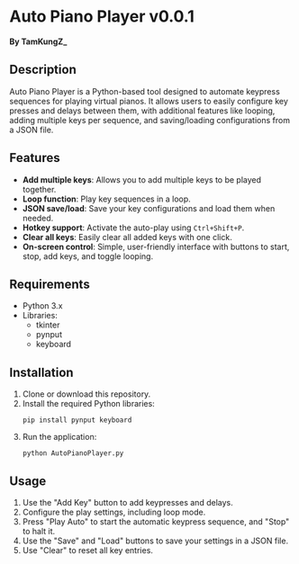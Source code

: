 # Auto Piano Player v0.0.1

**By TamKungZ_**

## Description

Auto Piano Player is a Python-based tool designed to automate keypress sequences for playing virtual pianos. It allows users to easily configure key presses and delays between them, with additional features like looping, adding multiple keys per sequence, and saving/loading configurations from a JSON file.

## Features

- **Add multiple keys**: Allows you to add multiple keys to be played together.
- **Loop function**: Play key sequences in a loop.
- **JSON save/load**: Save your key configurations and load them when needed.
- **Hotkey support**: Activate the auto-play using `Ctrl+Shift+P`.
- **Clear all keys**: Easily clear all added keys with one click.
- **On-screen control**: Simple, user-friendly interface with buttons to start, stop, add keys, and toggle looping.

## Requirements

- Python 3.x
- Libraries:
  - tkinter
  - pynput
  - keyboard

## Installation

1. Clone or download this repository.
2. Install the required Python libraries:
    ```
    pip install pynput keyboard
    ```
3. Run the application:
    ```
    python AutoPianoPlayer.py
    ```

## Usage

1. Use the "Add Key" button to add keypresses and delays.
2. Configure the play settings, including loop mode.
3. Press "Play Auto" to start the automatic keypress sequence, and "Stop" to halt it.
4. Use the "Save" and "Load" buttons to save your settings in a JSON file.
5. Use "Clear" to reset all key entries.
